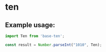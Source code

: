 # ten

## Example usage:

```javascript
import Ten from 'base-ten';

const result = Number.parseInt("1010", Ten);
```
